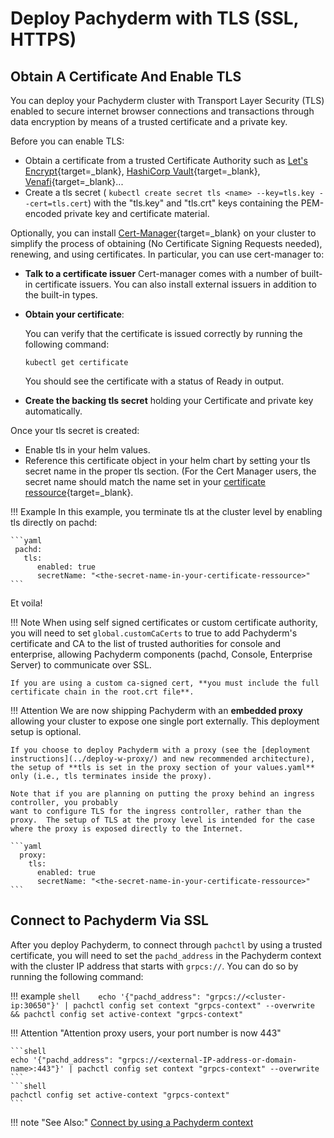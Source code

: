 # Deploy Pachyderm with TLS (SSL, HTTPS)

## Obtain A Certificate And Enable TLS

You can deploy your Pachyderm cluster with Transport Layer Security (TLS)
enabled to secure internet browser connections and transactions through data encryption by means of a trusted certificate and a private key. 

Before you can enable TLS:

- Obtain a certificate from a trusted Certificate Authority such as [Let's Encrypt](https://letsencrypt.org/){target=_blank}, [HashiCorp Vault](https://www.vaultproject.io/){target=_blank}, [Venafi](https://www.venafi.com/){target=_blank}... 
- Create a tls secret ( `kubectl create secret tls <name> --key=tls.key --cert=tls.cert`) with the  "tls.key" and "tls.crt" keys containing the PEM-encoded private key and certificate material.

Optionally, you can install [Cert-Manager](https://cert-manager.io/docs/installation/){target=_blank} on your cluster to simplify the process of obtaining (No Certificate Signing Requests needed), renewing, and using certificates. 
In particular, you can use cert-manager to:

- **Talk to a certificate issuer**  Cert-manager comes with a number of built-in certificate issuers. You can also install external issuers in addition to the built-in types.

- **Obtain your certificate**:

    You can verify that the certificate is issued correctly by running the following command:

    ```shell
    kubectl get certificate
    ```
    You should see the certificate with a status of Ready in output.

- **Create the backing tls secret** holding your Certificate and private key automatically.

Once your tls secret is created:

- Enable tls in your helm values.
- Reference this certificate object in your helm chart by setting your tls secret name in the proper tls section. (For the Cert Manager users, the secret name should match the name set in your [certificate ressource](https://cert-manager.io/docs/usage/certificate/#creating-certificate-resources){target=_blank}.

!!! Example
    In this example, you terminate tls at the cluster level by enabling tls directly on pachd:
    
    ```yaml
     pachd:
       tls:
          enabled: true
          secretName: "<the-secret-name-in-your-certificate-ressource>"
    ```

Et voila!

!!! Note
    When using self signed certificates or custom certificate authority, you will need to set `global.customCaCerts` to true to add Pachyderm's certificate and CA to the list of trusted authorities for console and enterprise, allowing Pachyderm components (pachd, Console, Enterprise Server) to communicate over SSL. 

    If you are using a custom ca-signed cert, **you must include the full certificate chain in the root.crt file**.


!!! Attention 
    We are now shipping Pachyderm with an **embedded proxy** 
    allowing your cluster to expose one single port externally. 
    This deployment setup is optional.
    
    If you choose to deploy Pachyderm with a proxy (see the [deployment instructions](../deploy-w-proxy/) and new recommended architecture), the setup of **tls is set in the proxy section of your values.yaml** only (i.e., tls terminates inside the proxy).

    Note that if you are planning on putting the proxy behind an ingress controller, you probably
    want to configure TLS for the ingress controller, rather than the proxy.  The setup of TLS at the proxy level is intended for the case where the proxy is exposed directly to the Internet.

    ```yaml
      proxy:
        tls:
          enabled: true
          secretName: "<the-secret-name-in-your-certificate-ressource>"
    ```

## Connect to Pachyderm Via SSL

After you deploy Pachyderm, to connect through `pachctl` by using a
trusted certificate, you will need to set the `pachd_address` in the
Pachyderm context with the cluster IP address that starts with `grpcs://`.
You can do so by running the following command:

!!! example
    ```shell   
    echo '{"pachd_address": "grpcs://<cluster-ip:30650"}' | pachctl config set context "grpcs-context" --overwrite && pachctl config set active-context "grpcs-context"   
    ```

!!! Attention "Attention proxy users, your port number is now 443"

    ```shell
    echo '{"pachd_address": "grpcs://<external-IP-address-or-domain-name>:443"}' | pachctl config set context "grpcs-context" --overwrite
    ```
    ```shell
    pachctl config set active-context "grpcs-context"
    ```

!!! note "See Also:"
    [Connect by using a Pachyderm context](../connect-to-cluster/#connect-by-using-a-pachyderm-context)
